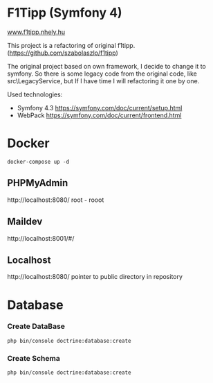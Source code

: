# F1Tipp (Symfony 4)
www.f1tipp.nhely.hu

This project is a refactoring of original f1tipp. (https://github.com/szabolaszlo/f1tipp)

The original project based on own framework, I decide to change it to symfony.
So there is some legacy code from the original code, like src\LegacyService, but If I have time I will refactoring it one by one.

Used technologies:
- Symfony 4.3 https://symfony.com/doc/current/setup.html
- WebPack https://symfony.com/doc/current/frontend.html

# Docker
```
docker-compose up -d
```
## PHPMyAdmin
http://localhost:8080/
root - rooot

## Maildev
http://localhost:8001/#/

## Localhost
http://localhost:8080/
pointer to public directory in repository

# Database
### Create DataBase
```
php bin/console doctrine:database:create
```
### Create Schema
```
php bin/console doctrine:database:create
```
